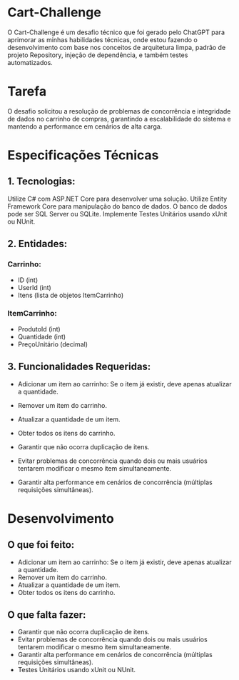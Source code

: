 # Cart-Challenge

O Cart-Challenge é um desafio técnico que foi gerado pelo ChatGPT para aprimorar as minhas habilidades técnicas, onde estou fazendo o desenvolvimento com base nos conceitos de arquitetura limpa, padrão de projeto Repository, injeção de dependência, e também testes automatizados.

# Tarefa

O desafio solicitou a resolução de problemas de concorrência e integridade de dados no carrinho de compras, garantindo a escalabilidade do sistema e mantendo a performance em cenários de alta carga.

# Especificações Técnicas

## 1. Tecnologias:

Utilize C# com ASP.NET Core para desenvolver uma solução.
Utilize Entity Framework Core para manipulação do banco de dados.
O banco de dados pode ser SQL Server ou SQLite.
Implemente Testes Unitários usando xUnit ou NUnit.

## 2. Entidades:

### Carrinho:

- ID (int)
- UserId (int)
- Itens (lista de objetos ItemCarrinho)

### ItemCarrinho:

- ProdutoId (int)
- Quantidade (int)
- PreçoUnitário (decimal)

## 3. Funcionalidades Requeridas:

- Adicionar um item ao carrinho: Se o item já existir, deve apenas atualizar a quantidade.

- Remover um item do carrinho.

- Atualizar a quantidade de um item.

- Obter todos os itens do carrinho.

- Garantir que não ocorra duplicação de itens.

- Evitar problemas de concorrência quando dois ou mais usuários tentarem modificar o mesmo item simultaneamente.

- Garantir alta performance em cenários de concorrência (múltiplas requisições simultâneas).

# Desenvolvimento

## O que foi feito:

- Adicionar um item ao carrinho: Se o item já existir, deve apenas atualizar a quantidade.
- Remover um item do carrinho.
- Atualizar a quantidade de um item.
- Obter todos os itens do carrinho.

## O que falta fazer:

- Garantir que não ocorra duplicação de itens.
- Evitar problemas de concorrência quando dois ou mais usuários tentarem modificar o mesmo item simultaneamente.
- Garantir alta performance em cenários de concorrência (múltiplas requisições simultâneas).
- Testes Unitários usando xUnit ou NUnit.
